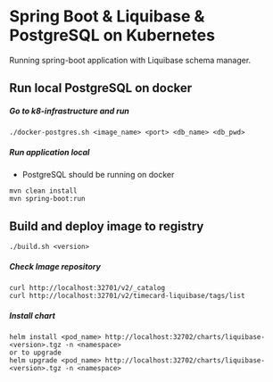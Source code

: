 # Spring Boot & Liquibase & PostgreSQL on Kubernetes

Running spring-boot application with Liquibase schema manager.

## Run local PostgreSQL on docker
##### Go to k8-infrastructure and run
```
./docker-postgres.sh <image_name> <port> <db_name> <db_pwd>
```

##### Run application local
* PostgreSQL should be running on docker

```
mvn clean install
mvn spring-boot:run
```

## Build and deploy image to registry
```
./build.sh <version>
```

##### Check Image repository
```
curl http://localhost:32701/v2/_catalog
curl http://localhost:32701/v2/timecard-liquibase/tags/list
```

##### Install chart
```
helm install <pod_name> http://localhost:32702/charts/liquibase-<version>.tgz -n <namespace>
or to upgrade
helm upgrade <pod_name> http://localhost:32702/charts/liquibase-<version>.tgz -n <namespace>
```

